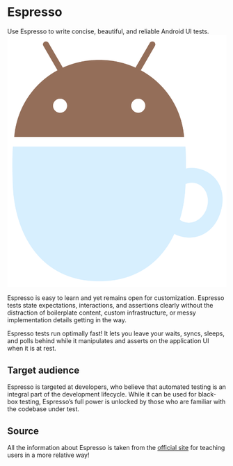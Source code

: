 # Espresso
Use Espresso to write concise, beautiful, and reliable Android UI tests.
<img src = "./src/drawable/espresso.png">


Espresso is easy to learn and yet remains open for customization. Espresso tests state expectations, interactions, and assertions clearly without the distraction of boilerplate content, custom infrastructure, or messy implementation details getting in the way.

Espresso tests run optimally fast! It lets you leave your waits, syncs, sleeps, and polls behind while it manipulates and asserts on the application UI when it is at rest.

## Target audience
Espresso is targeted at developers, who believe that automated testing is an integral part of the development lifecycle. While it can be used for black-box testing, Espresso’s full power is unlocked by those who are familiar with the codebase under test.

## Source
All the information about Espresso is taken from the [official site](https://developer.android.com/training/testing/espresso/index.html) for teaching users in a more relative way!

